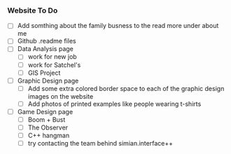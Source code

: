 ### Website To Do

- [ ] Add somthing about the family busness to the read more under about me
- [ ] Github .readme files
- [ ] Data Analysis page
    - [ ] work for new job
    - [ ] work for Satchel's
    - [ ] GIS Project
- [ ] Graphic Design page
    - [ ] Add some extra colored border space to each of the graphic design images on the website
    - [ ] Add photos of printed examples like people wearing t-shirts
- [ ] Game Design page
    - [ ] Boom + Bust
    - [ ] The Observer
    - [ ] C++ hangman
    - [ ] try contacting the team behind simian.interface++
